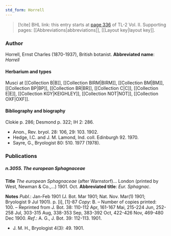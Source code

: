 ```yaml
---
std_form: Horrell
---
```


> [!cite] BHL link: this entry starts at [page 336](https://www.biodiversitylibrary.org/page/33068578) of TL-2 Vol. II.
> Supporting pages: [[Abbreviations|abbreviations]], [[Layout key|layout key]].

### Author

Horrell, Ernst Charles (1870-1937), British botanist. 
**Abbreviated name**: *Horrell*

#### Herbarium and types

Musci at [[Collection B|B]], [[Collection BIRM|BIRM]], [[Collection BM|BM]], [[Collection BP|BP]], [[Collection BR|BR]], [[Collection C|C]], [[Collection E|E]], [[Collection KGY|KEIGHLEY]], [[Collection NOT|NOT]], [[Collection OXF|OXF]].

#### Bibliography and biography

Clokie p. 286; Desmond p. 322; IH 2: 286.
- Anon., Rev. bryol. 28: 106, 29: 103. 1902.
- Hedge, I.C. and J. M. Lamond, Ind. coll. Edinburgh 92. 1970.
- Sayre, G., Bryologist 80: 510. 1977 (1978).

### Publications

##### n.3055. The european Sphagnaceae

**Title**
*The european Sphagnaceae* (after Warnstorf)... London (printed by West, Newman & Co.,...) 1901. Oct.
**Abbreviated title**: *Eur. Sphagnac*.

**Notes**
*Publ*.: Jan-Feb 1901 (J. Bot. Mar 1901; Nat. Nov. Mar(1) 1901; Bryologist 9 Jul 1901). p. \[i\], \[1\]-87 *Copy*: B. – Number of copies printed: 100. – Reprinted from J. Bot. 38: 110-112 Apr, 161-167 Mai, 215-224 Jun, 252-258 Jul, 303-315 Aug, 338-353 Sep, 383-392 Oct, 422-426 Nov, 469-480 Dec 1900.
*Ref*.: A. G., J. Bot. 39: 112-113. 1901.
- J. M. H., Bryologist 4(3): 49. 1901.

